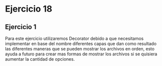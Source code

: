 # Ejercicio 18

## Ejercicio 1
Para este ejercicio utilizaremos Decorator debido a que necesitamos implementar en base del nombre diferentes capas que dan como resultado las diferentes maneras que se pueden mostrar los archivos en orden, esto ayuda a futuro para crear mas formas de mostrar los archivos si se quisiera aumentar la cantidad de opciones.

